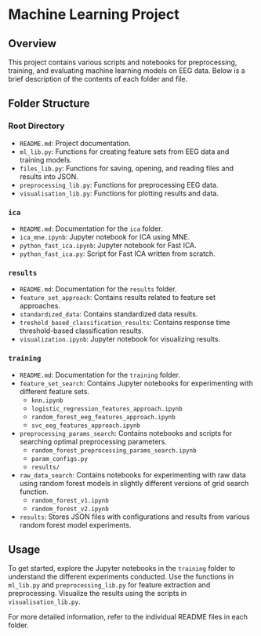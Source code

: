 # Machine Learning Project

## Overview

This project contains various scripts and notebooks for preprocessing, training, and evaluating machine learning models on EEG data. Below is a brief description of the contents of each folder and file.

## Folder Structure

### Root Directory

- `README.md`: Project documentation.
- `ml_lib.py`: Functions for creating feature sets from EEG data and training models.
- `files_lib.py`: Functions for saving, opening, and reading files and results into JSON.
- `preprocessing_lib.py`: Functions for preprocessing EEG data.
- `visualisation_lib.py`: Functions for plotting results and data.

### `ica`

- `README.md`: Documentation for the `ica` folder.
- `ica_mne.ipynb`: Jupyter notebook for ICA using MNE.
- `python_fast_ica.ipynb`: Jupyter notebook for Fast ICA.
- `python_fast_ica.py`: Script for Fast ICA written from scratch.

### `results`

- `README.md`: Documentation for the `results` folder.
- `feature_set_approach`: Contains results related to feature set approaches.
- `standardized_data`: Contains standardized data results.
- `treshold_based_classification_results`: Contains response time threshold-based classification results.
- `visualization.ipynb`: Jupyter notebook for visualizing results.

### `training`

- `README.md`: Documentation for the `training` folder.
- `feature_set_search`: Contains Jupyter notebooks for experimenting with different feature sets.
  - `knn.ipynb`
  - `logistic_regression_features_approach.ipynb`
  - `random_forest_eeg_features_approach.ipynb`
  - `svc_eeg_features_approach.ipynb`
- `preprocessing_params_search`: Contains notebooks and scripts for searching optimal preprocessing parameters.
  - `random_forest_preprocessing_params_search.ipynb`
  - `param_configs.py`
  - `results/`
- `raw_data_search`: Contains notebooks for experimenting with raw data using random forest models in slightly different versions of grid search function.
  - `random_forest_v1.ipynb`
  - `random_forest_v2.ipynb`
- `results`: Stores JSON files with configurations and results from various random forest model experiments.

## Usage

To get started, explore the Jupyter notebooks in the `training` folder to understand the different experiments conducted. Use the functions in `ml_lib.py` and `preprocessing_lib.py` for feature extraction and preprocessing. Visualize the results using the scripts in `visualisation_lib.py`.

For more detailed information, refer to the individual README files in each folder.

